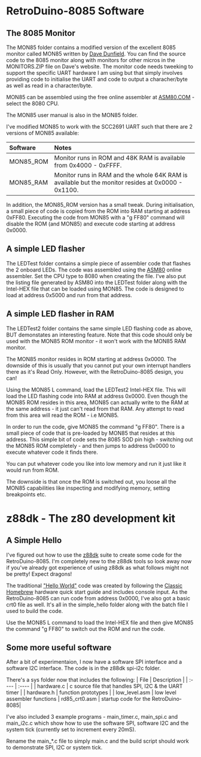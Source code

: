 # RetroDuino-8085 Software

## The 8085 Monitor 
The MON85 folder contains a modified version of the excellent 8085 monitor called MON85 written by [Dave Dunfield](https://dunfield.themindfactory.com/). You can find the source code to the 8085 monitor along with monitors for other micros in the MONITORS.ZIP file on Dave's website. The monitor code needs tweeking to support the specific UART hardware I am using but that simply involves providing code to initialise the UART and code to output a characher/byte as well as read in a character/byte.

MON85 can be assembled using the free online assembler at [ASM80.COM](https://asm80.com) - select the 8080 CPU.

The MON85 user manual is also in the MON85 folder.

I've modified MON85 to work with the SCC2691 UART such that there are 2 versions of MON85 available:

| Software | Notes |
| :---- | :---- |
| MON85_ROM | Monitor runs in ROM and 48K RAM is available from 0x4000 - 0xFFFF. |
| MON85_RAM | Monitor runs in RAM and the whole 64K RAM is available but the monitor resides at 0x0000 - 0x1100. |

In addition, the MON85_ROM version has a small tweak. During initialisation, a small piece of code is copied from the ROM into RAM starting at address 0xFF80. Executing the code from MON85 with a "g FF80" command will disable the ROM (and MON85) and execute code starting at address 0x0000.
  
## A simple LED flasher
The LEDTest folder contains a simple piece of assembler code that flashes the 2 onboard LEDs. The code was assembled using the [ASM80](https://www.asm80.com/) online assembler. Set the CPU type to 8080 when creating the file. I've also put the listing file generated by ASM80 into the LEDTest folder along with the Intel-HEX file that can be loaded using MON85. The code is designed to load at address 0x5000 and run from that address.

## A simple LED flasher in RAM
The LEDTest2 folder contains the same simple LED flashing code as above, BUT demonstates an interesting feature. Note that this code should only be used with the MON85 ROM monitor - it won't work with the MON85 RAM monitor.

The MON85 monitor resides in ROM starting at address 0x0000. The downside of this is usually that you cannot put your own interrupt handlers there as it's Read Only. However, with the RetroDuino-8085 design, you can!

Using the MON85 L command, load the LEDTest2 Intel-HEX file. This will load the LED flashing code into RAM at address 0x0000. Even though the MON85 ROM resides in this area, MON85 can actually write to the RAM at the same address - it just can't read from that RAM. Any attempt to read from this area will read the ROM - i.e MON85.

In order to run the code, give MON85 the command "g FF80". There is a small piece of code that is pre-loaded by MON85 that resides at this address. This simple bit of code sets the 8085 SOD pin high - switching out the MON85 ROM completely - and then jumps to address 0x0000 to execute whatever code it finds there.

You can put whatever code you like into low memory and run it just like it would run from ROM.

The downside is that once the ROM is switched out, you loose all the MON85 capabilities like inspecting and modifying memory, setting breakpoints etc.

# z88dk - The z80 development kit

## A Simple Hello
I've figured out how to use the [z88dk](https://z88dk.org/site/) suite to create some code for the RetroDuino-8085. I'm completely new to the z88dk tools so look away now if you've already got experience of using z88dk as what follows might not be pretty! Expect dragons!

The traditional ["Hello World"](https://en.wikipedia.org/wiki/%22Hello,_World!%22_program) code was created by following the [Classic Homebrew](https://github.com/z88dk/z88dk/wiki/Classic--Homebrew) hardware quick start guide and includes console input. As the RetroDuino-8085 can run code from address 0x0000, I've also got a basic crt0 file as well. It's all in the simple_hello folder along with the batch file I used to build the code.

Use the MON85 L command to load the Intel-HEX file and then give MON85 the command "g FF80" to switch out the ROM and run the code.

## Some more useful software
After a bit of experimentaion, I now have a software SPI interface and a software I2C interface. The code is in the z88dk spi-i2c folder.

There's a sys folder now that includes the following:
| File | Description |
| :---- | :---- |
| hardware.c | c source file that handles SPI, I2C & the UART timer |
| hardware.h | function prototypes |
| low_level.asm | low level assembler functions
| rd85_crt0.asm | startup code for the RetroDuino-8085|

I've also included 3 example programs - main_timer.c, main_spi.c and main_i2c.c which show how to use the software SPI, software I2C and the system tick (currently set to increment every 20mS).

Rename the main_*.c file to simply main.c and the build script should work to demonstrate SPI, I2C or system tick. 